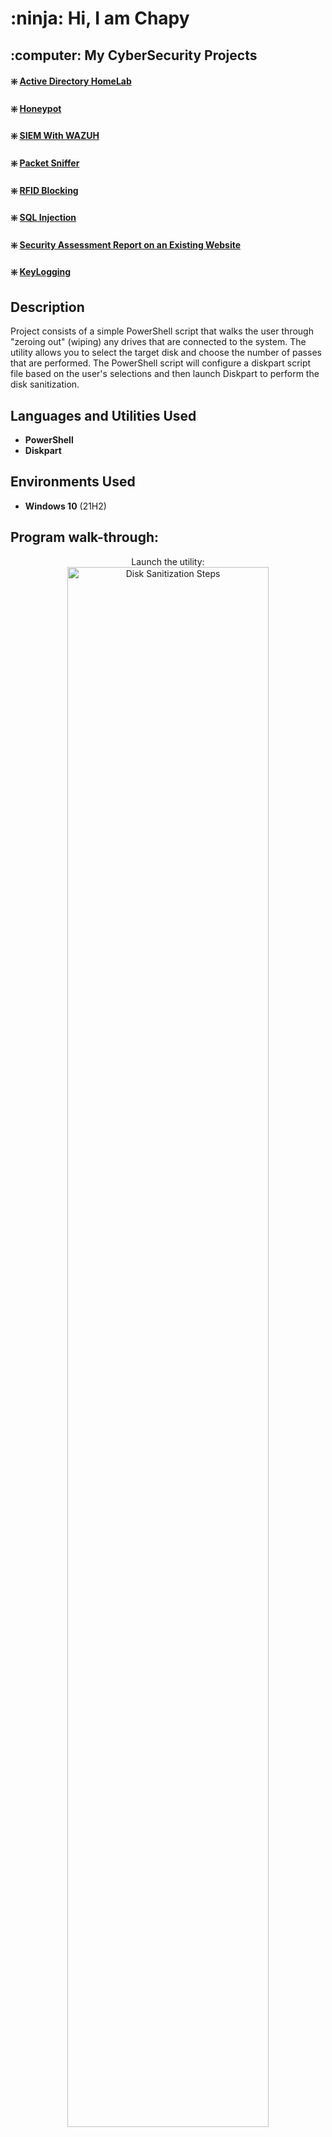 <h1> :ninja: Hi, I am Chapy</h1>
<h2> :computer: My CyberSecurity Projects</h2>

   #### :sparkle: [Active Directory HomeLab](https://github.com/TCHAPTCHET-Florian/CyberSecurity/)
   #### :sparkle: [Honeypot](https://github.com/TCHAPTCHET-Florian/CyberSecurity/)
   #### :sparkle: [SIEM With WAZUH](https://github.com/TCHAPTCHET-Florian/CyberSecurity/)
   #### :sparkle: [Packet Sniffer](https://github.com/TCHAPTCHET-Florian/CyberSecurity/)
   #### :sparkle: [RFID Blocking](https://github.com/TCHAPTCHET-Florian/CyberSecurity/)
   #### :sparkle: [SQL Injection](https://github.com/TCHAPTCHET-Florian/CyberSecurity/)
   #### :sparkle: [Security Assessment Report on an Existing Website](https://github.com/TCHAPTCHET-Florian/CyberSecurity/)
   #### :sparkle: [KeyLogging](https://github.com/TCHAPTCHET-Florian/CyberSecurity/)

<h2>Description</h2>
Project consists of a simple PowerShell script that walks the user through "zeroing out" (wiping) any drives that are connected to the system. The utility allows you to select the target disk and choose the number of passes that are performed. The PowerShell script will configure a diskpart script file based on the user's selections and then launch Diskpart to perform the disk sanitization.
<br />


<h2>Languages and Utilities Used</h2>

- <b>PowerShell</b> 
- <b>Diskpart</b>

<h2>Environments Used </h2>

- <b>Windows 10</b> (21H2)

<h2>Program walk-through:</h2>

<p align="center">
Launch the utility: <br/>
<img src="https://i.imgur.com/62TgaWL.png" height="80%" width="80%" alt="Disk Sanitization Steps"/>
<br />
<br />
Select the disk:  <br/>
<img src="https://i.imgur.com/tcTyMUE.png" height="80%" width="80%" alt="Disk Sanitization Steps"/>
<br />
<br />
Enter the number of passes: <br/>
<img src="https://i.imgur.com/nCIbXbg.png" height="80%" width="80%" alt="Disk Sanitization Steps"/>
<br />
<br />
Confirm your selection:  <br/>
<img src="https://i.imgur.com/cdFHBiU.png" height="80%" width="80%" alt="Disk Sanitization Steps"/>
<br />
<br />
Wait for process to complete (may take some time):  <br/>
<img src="https://i.imgur.com/JL945Ga.png" height="80%" width="80%" alt="Disk Sanitization Steps"/>
<br />
<br />
Sanitization complete:  <br/>
<img src="https://i.imgur.com/K71yaM2.png" height="80%" width="80%" alt="Disk Sanitization Steps"/>
<br />
<br />
Observe the wiped disk:  <br/>
<img src="https://i.imgur.com/AeZkvFQ.png" height="80%" width="80%" alt="Disk Sanitization Steps"/>
</p>

<!--
 ```diff
- text in red
+ text in green
! text in orange
# text in gray
@@ text in purple (and bold)@@
```
--!>
